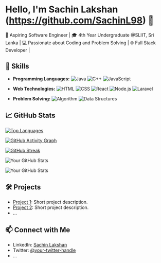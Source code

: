 # Hello, I'm Sachin Lakshan (https://github.com/SachinL98) 👋

🚀 Aspiring Software Engineer | 
🎓 4th Year Undergraduate @SLIIT, Sri Lanka | 
💻 Passionate about Coding and Problem Solving | 
🌐 Full Stack Developer |

## 🔧 Skills

- **Programming Languages:** 
  ![Java](https://img.shields.io/badge/Java-007396?style=flat-square&logo=java&logoColor=white)
  ![C++](https://img.shields.io/badge/C++-00599C?style=flat-square&logo=c%2B%2B&logoColor=white)
  ![JavaScript](https://img.shields.io/badge/JavaScript-F7DF1E?style=flat-square&logo=javascript&logoColor=black)
  
- **Web Technologies:** 
  ![HTML](https://img.shields.io/badge/HTML5-E34F26?style=flat-square&logo=html5&logoColor=white)
  ![CSS](https://img.shields.io/badge/CSS3-1572B6?style=flat-square&logo=css3&logoColor=white)
  ![React](https://img.shields.io/badge/React-61DAFB?style=flat-square&logo=react&logoColor=black)
  ![Node.js](https://img.shields.io/badge/Node.js-43853D?style=flat-square&logo=node.js&logoColor=white)
  ![Laravel](https://img.shields.io/badge/Laravel-FF2D20?style=flat-square&logo=laravel&logoColor=white)

- **Problem Solving:** 
  ![Algorithm](https://img.shields.io/badge/Algorithm-008000?style=flat-square)
  ![Data Structures](https://img.shields.io/badge/Data_Structures-008000?style=flat-square)


## 📈 GitHub Stats

[![Top Languages](https://github-readme-stats.vercel.app/api/top-langs/?username=SachinL98&layout=compact)](https://github.com/anuraghazra/github-readme-stats)

[![GitHub Activity Graph](https://activity-graph.herokuapp.com/graph?username=SachinL98&theme=github)](https://github.com/ashutosh00710/github-readme-activity-graph)


[![GitHub Streak](https://github-readme-streak-stats.herokuapp.com/?user=SachinL98)](https://github.com/DenverCoder1/github-readme-streak-stats)

![Your GitHub Stats](https://github-readme-stats.vercel.app/api?username=SachinL98&show_icons=true&hide=contribs,prs&count_private=true&include_all_commits=true)

![Your GitHub Stats](https://github-readme-stats.vercel.app/api?username=SachinL98&show_icons=true&hide=contribs,prs&theme=radical)




## 🛠️ Projects

- [Project 1](https://github.com/your-username/project-1): Short project description.
- [Project 2](https://github.com/your-username/project-2): Short project description.
- ...

## 📫 Connect with Me

- LinkedIn: [Sachin Lakshan](https://www.linkedin.com/in/sachin-lakshan-988644255)
- Twitter: [@your-twitter-handle](https://twitter.com/your-twitter-handle)
- ...

<!-- Add more sections as needed -->

